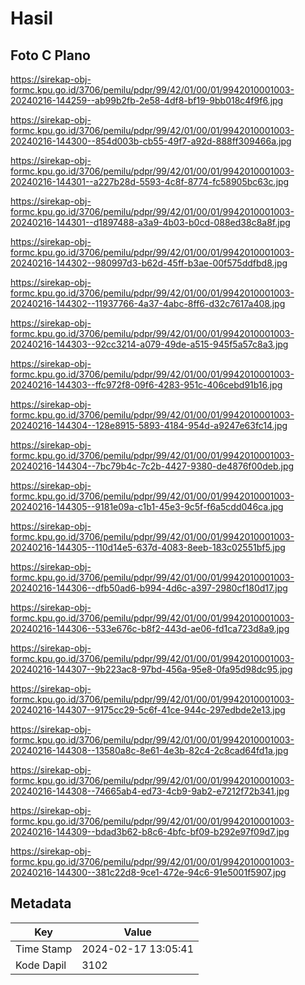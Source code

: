 # Hasil

## Foto C Plano

https://sirekap-obj-formc.kpu.go.id/3706/pemilu/pdpr/99/42/01/00/01/9942010001003-20240216-144259--ab99b2fb-2e58-4df8-bf19-9bb018c4f9f6.jpg

https://sirekap-obj-formc.kpu.go.id/3706/pemilu/pdpr/99/42/01/00/01/9942010001003-20240216-144300--854d003b-cb55-49f7-a92d-888ff309466a.jpg

https://sirekap-obj-formc.kpu.go.id/3706/pemilu/pdpr/99/42/01/00/01/9942010001003-20240216-144301--a227b28d-5593-4c8f-8774-fc58905bc63c.jpg

https://sirekap-obj-formc.kpu.go.id/3706/pemilu/pdpr/99/42/01/00/01/9942010001003-20240216-144301--d1897488-a3a9-4b03-b0cd-088ed38c8a8f.jpg

https://sirekap-obj-formc.kpu.go.id/3706/pemilu/pdpr/99/42/01/00/01/9942010001003-20240216-144302--980997d3-b62d-45ff-b3ae-00f575ddfbd8.jpg

https://sirekap-obj-formc.kpu.go.id/3706/pemilu/pdpr/99/42/01/00/01/9942010001003-20240216-144302--11937766-4a37-4abc-8ff6-d32c7617a408.jpg

https://sirekap-obj-formc.kpu.go.id/3706/pemilu/pdpr/99/42/01/00/01/9942010001003-20240216-144303--92cc3214-a079-49de-a515-945f5a57c8a3.jpg

https://sirekap-obj-formc.kpu.go.id/3706/pemilu/pdpr/99/42/01/00/01/9942010001003-20240216-144303--ffc972f8-09f6-4283-951c-406cebd91b16.jpg

https://sirekap-obj-formc.kpu.go.id/3706/pemilu/pdpr/99/42/01/00/01/9942010001003-20240216-144304--128e8915-5893-4184-954d-a9247e63fc14.jpg

https://sirekap-obj-formc.kpu.go.id/3706/pemilu/pdpr/99/42/01/00/01/9942010001003-20240216-144304--7bc79b4c-7c2b-4427-9380-de4876f00deb.jpg

https://sirekap-obj-formc.kpu.go.id/3706/pemilu/pdpr/99/42/01/00/01/9942010001003-20240216-144305--9181e09a-c1b1-45e3-9c5f-f6a5cdd046ca.jpg

https://sirekap-obj-formc.kpu.go.id/3706/pemilu/pdpr/99/42/01/00/01/9942010001003-20240216-144305--110d14e5-637d-4083-8eeb-183c02551bf5.jpg

https://sirekap-obj-formc.kpu.go.id/3706/pemilu/pdpr/99/42/01/00/01/9942010001003-20240216-144306--dfb50ad6-b994-4d6c-a397-2980cf180d17.jpg

https://sirekap-obj-formc.kpu.go.id/3706/pemilu/pdpr/99/42/01/00/01/9942010001003-20240216-144306--533e676c-b8f2-443d-ae06-fd1ca723d8a9.jpg

https://sirekap-obj-formc.kpu.go.id/3706/pemilu/pdpr/99/42/01/00/01/9942010001003-20240216-144307--9b223ac8-97bd-456a-95e8-0fa95d98dc95.jpg

https://sirekap-obj-formc.kpu.go.id/3706/pemilu/pdpr/99/42/01/00/01/9942010001003-20240216-144307--9175cc29-5c6f-41ce-944c-297edbde2e13.jpg

https://sirekap-obj-formc.kpu.go.id/3706/pemilu/pdpr/99/42/01/00/01/9942010001003-20240216-144308--13580a8c-8e61-4e3b-82c4-2c8cad64fd1a.jpg

https://sirekap-obj-formc.kpu.go.id/3706/pemilu/pdpr/99/42/01/00/01/9942010001003-20240216-144308--74665ab4-ed73-4cb9-9ab2-e7212f72b341.jpg

https://sirekap-obj-formc.kpu.go.id/3706/pemilu/pdpr/99/42/01/00/01/9942010001003-20240216-144309--bdad3b62-b8c6-4bfc-bf09-b292e97f09d7.jpg

https://sirekap-obj-formc.kpu.go.id/3706/pemilu/pdpr/99/42/01/00/01/9942010001003-20240216-144300--381c22d8-9ce1-472e-94c6-91e5001f5907.jpg


## Metadata

| Key        | Value               |
| ---------- | ------------------- |
| Time Stamp | 2024-02-17 13:05:41 |
| Kode Dapil | 3102                |



